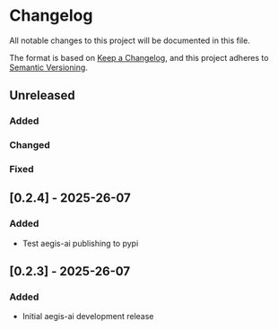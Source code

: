 # Changelog
All notable changes to this project will be documented in this file.

The format is based on [Keep a Changelog](https://keepachangelog.com/en/1.0.0/),
and this project adheres to [Semantic Versioning](https://semver.org/spec/v2.0.0.html).

## Unreleased
### Added
### Changed
### Fixed

## [0.2.4] - 2025-26-07
### Added
- Test aegis-ai publishing to pypi

## [0.2.3] - 2025-26-07
### Added
- Initial aegis-ai development release

